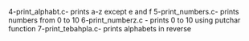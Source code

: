 4-print_alphabt.c- prints a-z except e and f
5-print_numbers.c- prints numbers from 0 to 10
6-print_numberz.c - prints 0 to 10 using putchar function
7-print_tebahpla.c- prints alphabets in reverse

